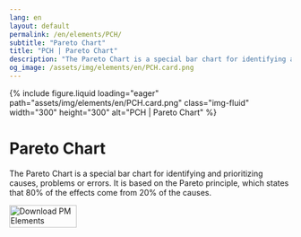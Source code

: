 ```yaml
---
lang: en
layout: default
permalink: /en/elements/PCH/
subtitle: "Pareto Chart"
title: "PCH | Pareto Chart"
description: "The Pareto Chart is a special bar chart for identifying and prioritizing causes, problems or errors. It is based on the Pareto principle, which states that 80% of the effects come from 20% of the causes."
og_image: /assets/img/elements/en/PCH.card.png
---
```


{% include figure.liquid loading="eager" path="assets/img/elements/en/PCH.card.png" class="img-fluid" width="300" height="300" alt="PCH | Pareto Chart" %}

# Pareto Chart

The Pareto Chart is a special bar chart for identifying and prioritizing causes, problems or errors. It is based on the Pareto principle, which states that 80% of the effects come from 20% of the causes.

<a href="https://apps.apple.com/app/apple-store/id6738084498?pt=127441684&ct=website&mt=8">
  <img src="{{ "assets/img/en/appstore.png" | relative_url }}" width="120" height="40" alt="Download PM Elements">
</a>
